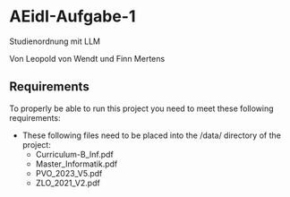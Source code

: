 # AEidI-Aufgabe-1

 Studienordnung mit LLM

 Von Leopold von Wendt und Finn Mertens

## Requirements

To properly be able to run this project you need to meet these following
requirements:

- These following files need to be placed into the /data/ directory of the
project:
    - Curriculum-B_Inf.pdf
    - Master_Informatik.pdf
    - PVO_2023_V5.pdf
    - ZLO_2021_V2.pdf

